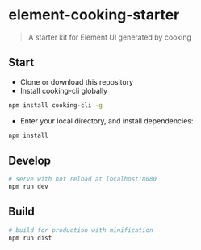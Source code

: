# element-cooking-starter

> A starter kit for Element UI generated by cooking

## Start

 - Clone or download this repository
 - Install cooking-cli globally

``` bash
npm install cooking-cli -g
```

 - Enter your local directory, and install dependencies:
 
``` bash
npm install
```

## Develop

``` bash
# serve with hot reload at localhost:8080
npm run dev
```

## Build

``` bash
# build for production with minification
npm run dist
```
